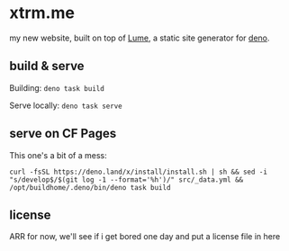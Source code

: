 # xtrm.me

my new website, built on top of [Lume](https://lume.land), a static site generator for [deno](https://deno.land).

## build & serve

Building: `deno task build`

Serve locally: `deno task serve`

## serve on CF Pages

This one's a bit of a mess:
```
curl -fsSL https://deno.land/x/install/install.sh | sh && sed -i "s/develop$/$(git log -1 --format='%h')/" src/_data.yml && /opt/buildhome/.deno/bin/deno task build
```

## license
ARR for now, we'll see if i get bored one day and put a license file in here
